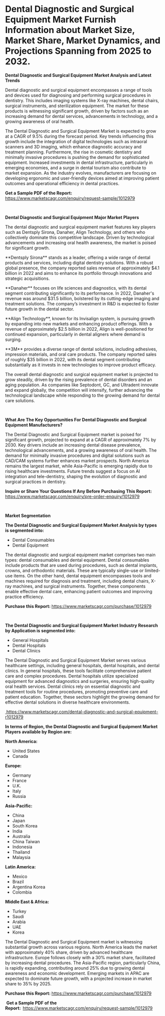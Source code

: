 <p><h1>Dental Diagnostic and Surgical Equipment Market Furnish Information about Market Size, Market Share, Market Dynamics, and Projections Spanning from 2025 to 2032.</h1></p><p><strong>Dental Diagnostic and Surgical Equipment Market Analysis and Latest Trends</strong></p>
<p><p>Dental diagnostic and surgical equipment encompasses a range of tools and devices used for diagnosing and performing surgical procedures in dentistry. This includes imaging systems like X-ray machines, dental chairs, surgical instruments, and sterilization equipment. The market for these products is witnessing significant growth, driven by factors such as an increasing demand for dental services, advancements in technology, and a growing awareness of oral health.</p><p>The Dental Diagnostic and Surgical Equipment Market is expected to grow at a CAGR of 9.5% during the forecast period. Key trends influencing this growth include the integration of digital technologies such as intraoral scanners and 3D imaging, which enhance diagnostic accuracy and treatment planning. Furthermore, the rise in cosmetic dentistry and minimally invasive procedures is pushing the demand for sophisticated equipment. Increased investments in dental infrastructure, particularly in emerging economies, and a surge in dental tourism also contribute to market expansion. As the industry evolves, manufacturers are focusing on developing ergonomic and user-friendly devices aimed at improving patient outcomes and operational efficiency in dental practices.</p></p>
<p><strong>Get a Sample PDF of the Report:&nbsp;</strong> <a href="https://www.marketscagr.com/enquiry/request-sample/1012979?utm_campaign=3037&utm_medium=2&utm_source=Github&utm_content=ia&utm_term=18042025&utm_id=dental-diagnostic-and-surgical-equipment">https://www.marketscagr.com/enquiry/request-sample/1012979</a></p>
<p>&nbsp;</p>
<p><strong>Dental Diagnostic and Surgical Equipment Major Market Players</strong></p>
<p><p>The dental diagnostic and surgical equipment market features key players such as Dentsply Sirona, Danaher, Align Technology, and others who collectively dominate this competitive landscape. Driven by technological advancements and increasing oral health awareness, the market is poised for significant growth.</p><p>**Dentsply Sirona** stands as a leader, offering a wide range of dental products and services, including digital dentistry solutions. With a robust global presence, the company reported sales revenue of approximately $4.1 billion in 2022 and aims to enhance its portfolio through innovations and strategic acquisitions.</p><p>**Danaher** focuses on life sciences and diagnostics, with its dental segment contributing significantly to its performance. In 2022, Danaher's revenue was around $31.5 billion, bolstered by its cutting-edge imaging and treatment solutions. The company’s investment in R&D is expected to foster future growth in the dental sector.</p><p>**Align Technology**, known for its Invisalign system, is pursuing growth by expanding into new markets and enhancing product offerings. With a revenue of approximately $2.5 billion in 2022, Align is well-positioned for continued expansion, particularly in dental aligners where demand is surging.</p><p>**3M** provides a diverse range of dental solutions, including adhesives, impression materials, and oral care products. The company reported sales of roughly $35 billion in 2022, with its dental segment contributing substantially as it invests in new technologies to improve product efficacy.</p><p>The overall dental diagnostic and surgical equipment market is projected to grow steadily, driven by the rising prevalence of dental disorders and an aging population. As companies like Septodont, GC, and Ultradent innovate and expand globally, the competition will intensify, further advancing the technological landscape while responding to the growing demand for dental care solutions.</p></p>
<p>&nbsp;</p>
<p><strong>What Are The Key Opportunities For Dental Diagnostic and Surgical Equipment Manufacturers?</strong></p>
<p><p>The Dental Diagnostic and Surgical Equipment market is poised for significant growth, projected to expand at a CAGR of approximately 7% by 2030. Key drivers include an increasing dental disease prevalence, technological advancements, and a growing awareness of oral health. The demand for minimally invasive procedures and digital solutions such as CAD/CAM systems further enhances market prospects. North America remains the largest market, while Asia-Pacific is emerging rapidly due to rising healthcare investments. Future trends suggest a focus on AI integration and tele-dentistry, shaping the evolution of diagnostic and surgical practices in dentistry.</p></p>
<p><strong>Inquire or Share Your Questions If Any Before Purchasing This Report:</strong> <a href="https://www.marketscagr.com/enquiry/pre-order-enquiry/1012979?utm_campaign=3037&utm_medium=2&utm_source=Github&utm_content=ia&utm_term=18042025&utm_id=dental-diagnostic-and-surgical-equipment">https://www.marketscagr.com/enquiry/pre-order-enquiry/1012979</a></p>
<p>&nbsp;</p>
<p><strong>Market Segmentation</strong></p>
<p><strong>The Dental Diagnostic and Surgical Equipment Market Analysis by types is segmented into:</strong></p>
<p><ul><li>Dental Consumables</li><li>Dental Equipment</li></ul></p>
<p><p>The dental diagnostic and surgical equipment market comprises two main types: dental consumables and dental equipment. Dental consumables include products that are used during procedures, such as dental implants, crowns, and orthodontic materials. These are typically single-use or limited-use items. On the other hand, dental equipment encompasses tools and machines required for diagnosis and treatment, including dental chairs, X-ray machines, and surgical instruments. Together, these components enable effective dental care, enhancing patient outcomes and improving practice efficiency.</p></p>
<p><strong>Purchase this Report:&nbsp;</strong><a href="https://www.marketscagr.com/purchase/1012979?utm_campaign=3037&utm_medium=2&utm_source=Github&utm_content=ia&utm_term=18042025&utm_id=dental-diagnostic-and-surgical-equipment">https://www.marketscagr.com/purchase/1012979</a></p>
<p>&nbsp;</p>
<p><strong>The Dental Diagnostic and Surgical Equipment Market Industry Research by Application is segmented into:</strong></p>
<p><ul><li>General Hospitals</li><li>Dental Hospitals</li><li>Dental Clinics</li></ul></p>
<p><p>The Dental Diagnostic and Surgical Equipment Market serves various healthcare settings, including general hospitals, dental hospitals, and dental clinics. In general hospitals, these tools facilitate comprehensive patient care and complex procedures. Dental hospitals utilize specialized equipment for advanced diagnostics and surgeries, ensuring high-quality oral health services. Dental clinics rely on essential diagnostic and treatment tools for routine procedures, promoting preventive care and patient education. Together, these sectors highlight the growing demand for effective dental solutions in diverse healthcare environments.</p></p>
<p><a href="https://www.marketscagr.com/dental-diagnostic-and-surgical-equipment-r1012979?utm_campaign=3037&utm_medium=2&utm_source=Github&utm_content=ia&utm_term=18042025&utm_id=dental-diagnostic-and-surgical-equipment">&nbsp;https://www.marketscagr.com/dental-diagnostic-and-surgical-equipment-r1012979</a></p>
<p><strong>In terms of Region, the Dental Diagnostic and Surgical Equipment Market Players available by Region are:</strong></p>
<p>
    <p> <strong> North America: </strong>
        <ul>
            <li>United States</li>
            <li>Canada</li>
        </ul>
        </p> 
    <p> <strong> Europe: </strong>
        <ul>
            <li>Germany</li>
            <li>France</li>
            <li>U.K.</li>
            <li>Italy</li>
            <li>Russia</li>
        </ul>
        </p> 
    <p> <strong> Asia-Pacific: </strong>
        <ul>
            <li>China</li>
            <li>Japan</li>
            <li>South Korea</li>
            <li>India</li>
            <li>Australia</li>
            <li>China Taiwan</li>
            <li>Indonesia</li>
            <li>Thailand</li>
            <li>Malaysia</li>
        </ul>
        </p> 
    <p> <strong> Latin America: </strong>
        <ul>
            <li>Mexico</li>
            <li>Brazil</li>
            <li>Argentina Korea</li>
            <li>Colombia</li>
        </ul>
        </p> 
    <p> <strong> Middle East & Africa: </strong>
        <ul>
            <li>Turkey</li>
            <li>Saudi</li>
            <li>Arabia</li>
            <li>UAE</li>
            <li>Korea</li>
        </ul>
    </p>
    </p>
<p><p>The Dental Diagnostic and Surgical Equipment market is witnessing substantial growth across various regions. North America leads the market with approximately 40% share, driven by advanced healthcare infrastructure. Europe follows closely with a 30% market share, facilitated by increasing dental procedures. The Asia-Pacific region, particularly China, is rapidly expanding, contributing around 25% due to growing dental awareness and economic development. Emerging markets in APAC are expected to dominate future growth, with a projected increase in market share to 35% by 2025.</p></p>
<p><strong>Purchase this Report: </strong><a href="https://www.marketscagr.com/purchase/1012979?utm_campaign=3037&utm_medium=2&utm_source=Github&utm_content=ia&utm_term=18042025&utm_id=dental-diagnostic-and-surgical-equipment">https://www.marketscagr.com/purchase/1012979</a></p>
<p>&nbsp;<strong>Get a Sample PDF of the Report:&nbsp;&nbsp;</strong><a href="https://www.marketscagr.com/enquiry/request-sample/1012979?utm_campaign=3037&utm_medium=2&utm_source=Github&utm_content=ia&utm_term=18042025&utm_id=dental-diagnostic-and-surgical-equipment">https://www.marketscagr.com/enquiry/request-sample/1012979</a></p>
<p><strong></strong></p>
<p><p></p><p></p><p></p></p>